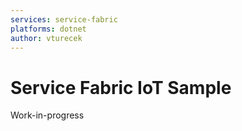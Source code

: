 ```yaml
---
services: service-fabric
platforms: dotnet
author: vturecek
---
```


# Service Fabric IoT Sample #

Work-in-progress